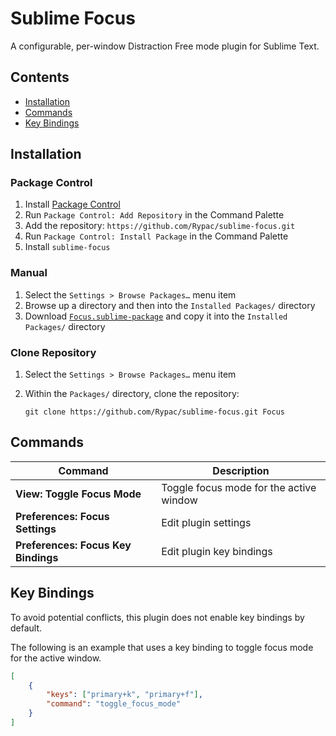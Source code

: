 # Sublime Focus

A configurable, per-window Distraction Free mode plugin for Sublime Text.

## Contents

- [Installation](#installation)
- [Commands](#commands)
- [Key Bindings](#keybindings)

## Installation

### Package Control

1. Install [Package Control](https://packagecontrol.io)
2. Run `Package Control: Add Repository` in the Command Palette
3. Add the repository: `https://github.com/Rypac/sublime-focus.git`
4. Run `Package Control: Install Package` in the Command Palette
5. Install `sublime-focus`

### Manual

1. Select the `Settings > Browse Packages…` menu item
2. Browse up a directory and then into the `Installed Packages/` directory
3. Download [`Focus.sublime-package`](https://github.com/Rypac/sublime-focus/releases/download/latest/Focus.sublime-package) and copy it into the `Installed Packages/` directory

### Clone Repository

1. Select the `Settings > Browse Packages…` menu item
2. Within the `Packages/` directory, clone the repository:

    ```
    git clone https://github.com/Rypac/sublime-focus.git Focus
    ```

## Commands

| **Command**                         | **Description**                         |
| ----------------------------------- | --------------------------------------- |
| **View: Toggle Focus Mode**         | Toggle focus mode for the active window |
| **Preferences: Focus Settings**     | Edit plugin settings                    |
| **Preferences: Focus Key Bindings** | Edit plugin key bindings                |

## Key Bindings

To avoid potential conflicts, this plugin does not enable key bindings by default.

The following is an example that uses a key binding to toggle focus mode for the active window.

```json
[
    {
        "keys": ["primary+k", "primary+f"],
        "command": "toggle_focus_mode"
    }
]
```
